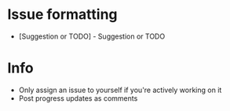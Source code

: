 # Issue formatting

* [Suggestion or TODO] - Suggestion or TODO

# Info

* Only assign an issue to yourself if you're actively working on it
* Post progress updates as comments
